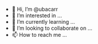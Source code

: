 - 👋 Hi, I’m @ubacarr
- 👀 I’m interested in ...
- 🌱 I’m currently learning ...
- 💞️ I’m looking to collaborate on ...
- 📫 How to reach me ...

<!---
ubacarr/ubacarr is a ✨ special ✨ repository because its `README.md` (this file) appears on your GitHub profile.
You can click the Preview link to take a look at your changes.
--->
